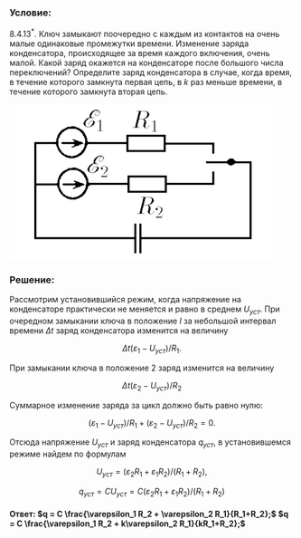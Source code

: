 ###  Условие:

$8.4.13^*.$ Ключ замыкают поочередно с каждым из контактов на очень малые одинаковые промежутки времени. Изменение заряда конденсатора, происходящее за время каждого включения, очень малой. Какой заряд окажется на конденсаторе после большого числа переключений? Определите заряд конденсатора в случае, когда время, в течение которого замкнута первая цепь, в $k$ раз меньше времени, в течение которого замкнута вторая цепь.

![К задаче $8.4.13$|466x274, 34%](../../img/8.4.13/8.4.13.png)

###  Решение:

Рассмотрим установившийся режим, когда напряжение на конденсаторе практически не меняется и равно в среднем $U_{уст}$. При очередном замыкании ключа в положение $I$ за небольшой интервал времени $\Delta t$ заряд конденсатора изменится на величину

$$
\Delta t (\varepsilon_{1}-U_{уст})/R_{1}.
$$

При замыкании ключа в положение $2$ заряд изменится на величину

$$
\Delta t (\varepsilon_{2}-U_{уст})/R_{2}
$$

Суммарное изменение заряда за цикл должно быть равно нулю:

$$
(\varepsilon_{1}-U_{уст})/R_{1} + (\varepsilon_{2}-U_{уст})/R_{2}=0.
$$

Отсюда напряжение $U_{уст}$ и заряд конденсатора $q_{уст}$, в установившемся режиме найдем по формулам

$$
U_{уст}=(\varepsilon_{2}R_{1}+\varepsilon_{1}R_{2})/(R_{1}+R_{2}),
$$

$$
q_{уст}=CU_{уст}=C(\varepsilon_{2}R_{1}+\varepsilon_{1}R_{2})/(R_{1}+R_{2})
$$

#### Ответ: $q = C \frac{\varepsilon_1 R_2 + \varepsilon_2 R_1}{R_1+R_2};$ $q = C \frac{\varepsilon_1 R_2 + k\varepsilon_2 R_1}{kR_1+R_2};$